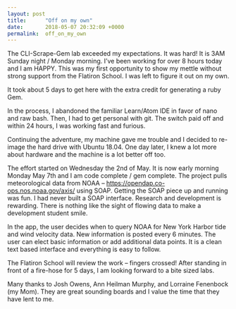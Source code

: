 ```yaml
---
layout: post
title:      "Off on my own"
date:       2018-05-07 20:32:09 +0000
permalink:  off_on_my_own
---
```



The CLI-Scrape-Gem lab exceeded my expectations.  It was hard!  It is 3AM Sunday night / Monday morning.  I’ve been working for over 8 hours today and I am HAPPY.  This was my first opportunity to show my mettle without strong support from the Flatiron School.  I was left to figure it out on my own.  

It took about 5 days to get here with the extra credit for generating a ruby Gem.

In the process, I abandoned the familiar Learn/Atom IDE in favor of nano and raw bash.  Then, I had to get personal with git.  The switch paid off and within 24 hours, I was working fast and furious.    

Continuing the adventure, my machine gave me trouble and I decided to re-image the hard drive with Ubuntu 18.04.  One day later, I knew a lot more about hardware and the machine is a lot better off too.

The effort started on Wednesday the 2nd of May.  It is now early morning Monday May 7th and I am code complete / gem complete.  The project pulls meteorological data from NOAA – https://opendap.co-ops.nos.noaa.gov/axis/ using SOAP.  Getting the SOAP piece up and running was fun.  I had never built a SOAP interface.  Research and development is rewarding.  There is nothing like the sight of flowing data to make a development student smile.  

In the app, the user decides when to query NOAA for New York Harbor tide and wind velocity data.  New information is posted every 6 minutes.  The user can elect basic information or add additional data points.  It is a clean text based interface and everything is easy to follow.

The Flatiron School will review the work – fingers crossed!  After standing in front of a fire-hose for 5 days, I am looking forward to a bite sized labs.

Many thanks to Josh Owens, Ann Heilman Murphy, and Lorraine Fenenbock (my Mom).  They are great sounding boards and I value the time that they have lent to me.
